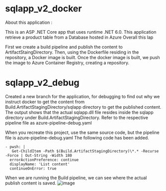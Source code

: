 # sqlapp_v2_docker
About this application :

This is an ASP .NET Core app that uses runtime .NET 6.0. This application retrieve a product table from a Database hosted in Azure
Overall this lap

First we create a build pipeline and publish the content to ArtifactStaingDirectory.
Then, using the Dockerfile residing in the repository, a Docker image is built. 
Once the docker image is built, we push the image to Azure Container Registry, creating a repository. 

# sqlapp_v2_debug

Created a new branch for the application, for debugging to find out why we instruct docker to get the content from Build.ArtifactStagingDirectory/sqlapp directory to get the published content.
The output shows that the actual sqlapp.dll file resides inside the sqlapp directory under Build.ArtifactStagingDirectory.
Refer to the respective pipeline file as azure-pipeline-debug.yaml

When you recreate this project, use the same source code, but the pipeline file is azure-pipeline-debug.yaml
The following code has been added.

    - pwsh: |       
       Get-ChildItem -Path $(Build.ArtifactStagingDirectory)\*.* -Recurse -Force | Out-String -Width 180
      errorActionPreference: continue
      displayName: 'List content'
      continueOnError: true

When we are running the Build pipeline, we can see where the actual publish content is saved. 
![image](https://github.com/user-attachments/assets/a1705b6d-f381-4ef3-b801-cb8b8d1127e8)

